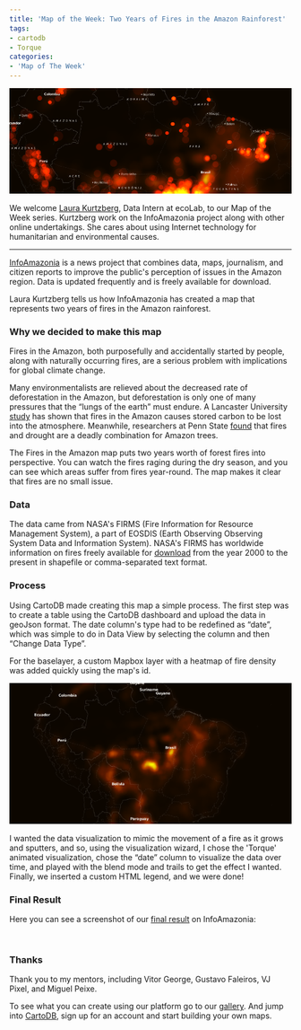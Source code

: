 ```yaml
---
title: 'Map of the Week: Two Years of Fires in the Amazon Rainforest'
tags:
- cartodb
- Torque
categories:
- 'Map of The Week'
---
```


<div class="wrap"><p><a href="http://infoamazonia.org/projects/fire/"><img src="/img/posts/2014-08-25-fires-in-the-amazon/firesintheamazon1.png" alt=""></a></p></div>

We welcome [Laura Kurtzberg](https://twitter.com/laurakurtzberg), Data Intern at ecoLab, to our Map of the Week series. Kurtzberg work on the InfoAmazonia project along with other online undertakings. She cares about using Internet technology for humanitarian and environmental causes. 

<!--more-->

<hr> 

[InfoAmazonia](http://infoamazonia.org) is a news project that combines data, maps, journalism, and citizen reports to improve the public's perception of issues in the Amazon region. Data is updated frequently and is freely available for download.

Laura Kurtzberg tells us how InfoAmazonia has created a map that represents two years of fires in the Amazon rainforest.  

### Why we decided to make this map
Fires in the Amazon, both purposefully and accidentally started by people, along with naturally occurring fires, are a serious problem with implications for global climate change.

Many environmentalists are relieved about the decreased rate of deforestation in the Amazon, but deforestation is only one of many pressures that the “lungs of the earth” must endure. A Lancaster University [study](http://www.scientificamerican.com/article/human-lit-fires-can-pose-threat-to-amazon-rainforest) has shown that fires in the Amazon causes stored carbon to be lost into the atmosphere. Meanwhile, researchers at Penn State [found](http://www.eurekalert.org/pub_releases/2014-04/ps-daf041714.php) that fires and drought are a deadly combination for Amazon trees. 

The Fires in the Amazon map puts two years worth of forest fires into perspective. You can watch the fires raging during the dry season, and you can see which areas suffer from fires year-round. The map makes it clear that fires are no small issue.


### Data
The data came from NASA's FIRMS (Fire Information for Resource Management System), a part of EOSDIS (Earth Observing Observing System Data and Information System). NASA's FIRMS has worldwide information on fires freely available for [download](https://firms.modaps.eosdis.nasa.gov/download/) from the year 2000 to the present in shapefile or comma-separated text format. 


### Process
Using CartoDB made creating this map a simple process. The first step was to create a table using the CartoDB dashboard and upload the data in geoJson format. The date column's type had to be redefined as “date”, which was simple to do in Data View by selecting the column and then “Change Data Type”.

For the baselayer, a custom Mapbox layer with a heatmap of fire density was added quickly using the map's id. 

<div class="wrap"><p class="wrap-border"><img src="/img/posts/2014-08-25-fires-in-the-amazon/firesintheamazon2.png" alt=""></p></div>

I wanted the data visualization to mimic the movement of a fire as it grows and sputters, and so, using the visualization wizard, I chose the 'Torque' animated visualization, chose the “date” column to visualize the data over time, and played with the blend mode and trails to get the effect I wanted. Finally, we inserted a custom HTML legend, and we were done!

### Final Result
Here you can see a screenshot of our [final result](http://infoamazonia.org/projects/fire) on InfoAmazonia:

<div class="wrap"><p><a href="http://infoamazonia.org/projects/fire/"><img src="//img/posts/2014-08-25-fires-in-the-amazon/firesintheamazon3.png" alt=""></a></p></div>


### Thanks
Thank you to my mentors, including Vitor George, Gustavo Faleiros, VJ Pixel, and Miguel Peixe.


To see what you can create using our platform go to our [gallery](http://cartodb.com/gallery). And jump into [CartoDB](http://cartodb.com/), sign up for an account and start building your own maps.  
